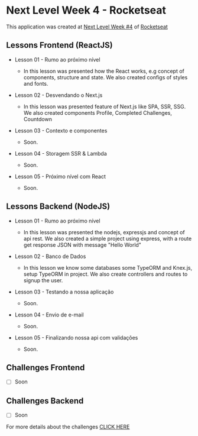 # Next Level Week 4 - Rocketseat
This application was created at [Next Level Week #4](https://nextlevelweek.com/) of [Rocketseat](https://rocketseat.com.br)

## Lessons Frontend (ReactJS)
 - Lesson 01 - Rumo ao próximo nível
    * In this lesson was presented how the React works, e.g concept of components, structure and state. We also created configs of styles and fonts.

 - Lesson 02 - Desvendando o Next.js
    * In this lesson was presented feature of Next.js like SPA, SSR, SSG. We also created components Profile, Completed Challenges, Countdown

 - Lesson 03 - Contexto e componentes
    * Soon.

 - Lesson 04 - Storagem SSR & Lambda
    * Soon.

 - Lesson 05 - Próximo nível com React
    * Soon.

## Lessons Backend (NodeJS)
 - Lesson 01 - Rumo ao próximo nível
   * In this lesson was presented the nodejs, expressjs and concept of api rest. We also created a simple project using express, with a route get response JSON with message "Hello World"

 - Lesson 02 - Banco de Dados
   * In this lesson we know some databases some TypeORM and Knex.js, setup TypeORM in project. We also create controllers and routes to signup the user.

 - Lesson 03 - Testando a nossa aplicação
   * Soon.

 - Lesson 04 - Envio de e-mail
   * Soon.

 - Lesson 05 - Finalizando nossa api com validações
   * Soon.

## Challenges Frontend
 - [ ] Soon

## Challenges Backend
 - [ ] Soon

For more details about the challenges [CLICK HERE]()

